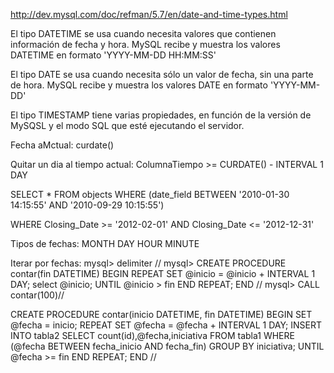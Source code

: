 http://dev.mysql.com/doc/refman/5.7/en/date-and-time-types.html


El tipo DATETIME se usa cuando necesita valores que contienen información de fecha y hora. MySQL recibe y muestra los valores DATETIME en formato 'YYYY-MM-DD HH:MM:SS'

El tipo DATE se usa cuando necesita sólo un valor de fecha, sin una parte de hora. MySQL recibe y muestra los valores DATE en formato 'YYYY-MM-DD'

El tipo TIMESTAMP tiene varias propiedades, en función de la versión de MySQSL y el modo SQL que esté ejecutando el servidor.


Fecha aMctual:
curdate()

Quitar un dia al tiempo actual:
ColumnaTiempo >= CURDATE() - INTERVAL 1 DAY


SELECT * FROM objects
WHERE (date_field BETWEEN '2010-01-30 14:15:55' AND '2010-09-29 10:15:55')


WHERE   Closing_Date >= '2012-02-01' 
AND     Closing_Date <= '2012-12-31'


Tipos de fechas:
MONTH
DAY
HOUR
MINUTE

Iterar por fechas:
mysql> delimiter //
mysql> CREATE PROCEDURE contar(fin DATETIME)
BEGIN
REPEAT
SET @inicio = @inicio + INTERVAL 1 DAY;
select @inicio;
UNTIL @inicio > fin END REPEAT;
END
//
mysql> CALL contar(100)//



CREATE PROCEDURE contar(inicio DATETIME, fin DATETIME)
BEGIN
SET @fecha = inicio;
REPEAT
SET @fecha = @fecha + INTERVAL 1 DAY;
INSERT INTO tabla2 SELECT count(id),@fecha,iniciativa FROM tabla1 WHERE (@fecha BETWEEN fecha_inicio AND fecha_fin) GROUP BY iniciativa;
UNTIL @fecha >= fin END REPEAT;
END
//
